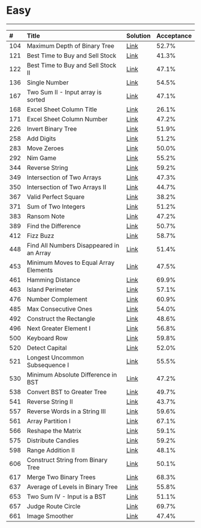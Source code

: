 # **Easy**

---

| \# | Title | Solution | Acceptance |
| :--- | :--- | :--- | :--- |
| 104 | Maximum Depth of Binary Tree | [Link](/easy/104.md) | 52.7% |
| 121 | Best Time to Buy and Sell Stock | [Link](/easy/121.md) | 41.3% |
| 122 | Best Time to Buy and Sell Stock II | [Link](/easy/122.md) | 47.1% |
| 136 | Single Number | [Link](/easy/136.md) | 54.5% |
| 167 | Two Sum II - Input array is sorted | [Link](/easy/167.md) | 47.1% |
| 168 | Excel Sheet Column Title | [Link](/easy/168.md) | 26.1% |
| 171 | Excel Sheet Column Number | [Link](/easy/171.md) | 47.2% |
| 226 | Invert Binary Tree | [Link](/easy/226.md) | 51.9% |
| 258 | Add Digits | [Link](/easy/258.md) | 51.2% |
| 283 | Move Zeroes | [Link](/easy/283.md) | 50.0% |
| 292 | Nim Game | [Link](/easy/292.md) | 55.2% |
| 344 | Reverse String | [Link](/easy/344.md) | 59.2% |
| 349 | Intersection of Two Arrays | [Link](/easy/349.md) | 47.3% |
| 350 | Intersection of Two Arrays II | [Link](/easy/350.md) | 44.7% |
| 367 | Valid Perfect Square | [Link](/easy/367.md) | 38.2% |
| 371 | Sum of Two Integers | [Link](/easy/371.md) | 51.2% |
| 383 | Ransom Note | [Link](/easy/383.md) | 47.2% |
| 389 | Find the Difference | [Link](/easy/389.md) | 50.7% |
| 412 | Fizz Buzz | [Link](/easy/412.md) | 58.7% |
| 448 | Find All Numbers Disappeared in an Array | [Link](/easy/448.md) | 51.4% |
| 453 | Minimum Moves to Equal Array Elements | [Link](/easy/453.md) | 47.5% |
| 461 | Hamming Distance | [Link](/easy/461.md) | 69.9% |
| 463 | Island Perimeter | [Link](/easy/463.md) | 57.1% |
| 476 | Number Complement | [Link](/easy/476.md) | 60.9% |
| 485 | Max Consecutive Ones | [Link](/easy/485.md) | 54.0% |
| 492 | Construct the Rectangle | [Link](/easy/492.md) | 48.6% |
| 496 | Next Greater Element I | [Link](/easy/496.md) | 56.8% |
| 500 | Keyboard Row | [Link](/easy/500.md) | 59.8% |
| 520 | Detect Capital | [Link](/easy/520.md) | 52.0% |
| 521 | Longest Uncommon Subsequence I | [Link](/easy/521.md) | 55.5% |
| 530 | Minimum Absolute Difference in BST | [Link](/easy/530.md) | 47.2% |
| 538 | Convert BST to Greater Tree | [Link](/easy/538.md) | 49.7% |
| 541 | Reverse String II | [Link](/easy/541.md) | 43.7% |
| 557 | Reverse Words in a String III | [Link](/easy/557.md) | 59.6% |
| 561 | Array Partition I | [Link](/easy/561.md) | 67.1% |
| 566 | Reshape the Matrix | [Link](/easy/566.md) | 59.1% |
| 575 | Distribute Candies | [Link](/easy/575.md) | 59.2% |
| 598 | Range Addition II | [Link](/easy/598.md) | 48.1% |
| 606 | Construct String from Binary Tree | [Link](/easy/606.md) | 50.1% |
| 617 | Merge Two Binary Trees | [Link](/easy/617.md) | 68.3% |
| 637 | Average of Levels in Binary Tree | [Link](/easy/637.md) | 55.8% |
| 653 | Two Sum IV - Input is a BST | [Link](/easy/653.md) | 51.1% |
| 657 | Judge Route Circle | [Link](/easy/657.md) | 69.7% |
| 661 | Image Smoother | [Link](/easy/661.md) | 47.4% |



